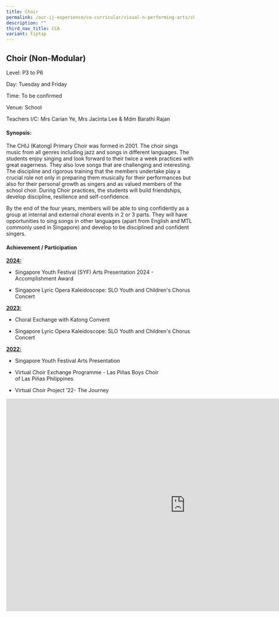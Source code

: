```yaml
---
title: Choir
permalink: /our-ij-experience/co-curricular/visual-n-performing-arts/choir/
description: ""
third_nav_title: CCA
variant: tiptap
---
```

<h2>Choir (Non-Modular)</h2>
<p>Level: P3 to P6</p>
<p>Day: Tuesday and Friday</p>
<p>Time: To be confirmed</p>
<p>Venue: School</p>
<p>Teachers I/C: Mrs Carian Ye, Mrs Jacinta Lee &amp; Mdm Barathi Rajan</p>
<h4><strong>Synopsis:</strong></h4>
<p>The CHIJ (Katong) Primary Choir was formed in 2001. The choir sings music
from all genres including jazz and songs in different languages. The students
enjoy singing and look forward to their twice a week practices with great
eagerness. They also love songs that are challenging and interesting. The
discipline and rigorous training that the members undertake play a crucial
role not only in preparing them musically for their performances but also
for their personal growth as singers and as valued members of the school
choir. During Choir practices, the students will build friendships, develop
discipline, resilience and self-confidence.</p>
<p>By the end of the four years, members will be able to sing confidently
as a group at internal and external choral events in 2 or 3 parts. They
will have opportunities to sing songs in other languages (apart from English
and MTL commonly used in Singapore) and develop to be disciplined and confident
singers.</p>
<h4><strong>Achievement / Participation</strong></h4>
<p><strong><u>2024:</u></strong>
</p>
<ul data-tight="true" class="tight">
<li>
<p>Singapore Youth Festival (SYF) Arts Presentation 2024 -&nbsp; Accomplishment
Award</p>
</li>
<li>
<p>Singapore Lyric Opera Kaleidoscope: SLO Youth and Children's Chorus Concert</p>
</li>
</ul>
<p><strong><u>2023:</u></strong>
</p>
<ul data-tight="true" class="tight">
<li>
<p>Choral Exchange with Katong Convent</p>
</li>
<li>
<p>Singapore Lyric Opera Kaleidoscope: SLO Youth and Children's Chorus Concert</p>
</li>
</ul>
<p><strong><u>2022:</u></strong>
</p>
<ul data-tight="true" class="tight">
<li>
<p>Singapore Youth Festival Arts Presentation</p>
</li>
<li>
<p>Virtual Choir Exchange Programme - Las&nbsp;Piñas&nbsp;Boys Choir of&nbsp;Las&nbsp;Piñas&nbsp;Philippines</p>
</li>
<li>
<p>Virtual Choir Project ’22- The Journey</p>
</li>
</ul>
<div class="iframe-wrapper">
<iframe height="569" width="960" allowfullscreen="true" frameborder="0" src="https://docs.google.com/presentation/d/e/2PACX-1vSBr4KvDNAsVQvlXFlzekwXVRYokNIv6o8ROjp1H0bDgY8l2LdrEyMR_3yQWHEm_4_zqcVHAB_-zeG4/embed?start=true&amp;loop=false&amp;delayms=5000"></iframe>
</div>
<p></p>
